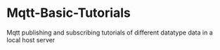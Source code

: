 # Mqtt-Basic-Tutorials
Mqtt publishing and subscribing tutorials of different datatype data in a local host server

